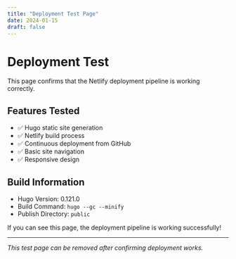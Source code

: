 ```yaml
---
title: "Deployment Test Page"
date: 2024-01-15
draft: false
---
```


# Deployment Test

This page confirms that the Netlify deployment pipeline is working correctly.

## Features Tested

- ✅ Hugo static site generation
- ✅ Netlify build process
- ✅ Continuous deployment from GitHub
- ✅ Basic site navigation
- ✅ Responsive design

## Build Information

- Hugo Version: 0.121.0
- Build Command: `hugo --gc --minify`
- Publish Directory: `public`

If you can see this page, the deployment pipeline is working successfully!

---

*This test page can be removed after confirming deployment works.*